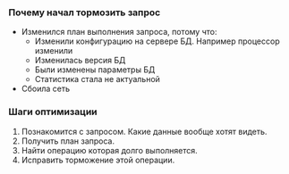 ### Почему начал тормозить запрос

  - Изменился план выполнения запроса, потому что:
    - Изменили конфигурацию на сервере БД. Например процессор изменили
    - Изменилась версия БД
    - Были изменены параметры БД
    - Статистика стала не актуальной
  - Сбоила сеть
  

### Шаги оптимизации
  1. Познакомится с запросом. Какие данные вообще хотят видеть. 
  2. Получить план запроса. 
  3. Найти операцию которая долго выполняется.
  4. Исправить торможение этой операции.